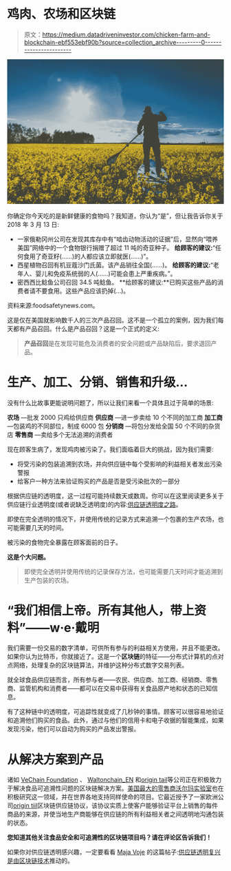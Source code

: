# 鸡肉、农场和区块链

> 原文：<https://medium.datadriveninvestor.com/chicken-farm-and-blockchain-ebf553ebf90b?source=collection_archive---------0----------------------->

![](img/0e2ac371762fdf78afbb42c5c2b2722a.png)

你确定你今天吃的是新鲜健康的食物吗？我知道，你认为“是”，但让我告诉你关于 2018 年 3 月 13 日:

*   一家俄勒冈州公司在发现其库存中有“啮齿动物活动的证据”后，显然向“喂养美国”网络中的一个食物银行捐赠了超过 11 吨的奇亚种子。
    **给顾客的建议:**“任何食用了奇亚籽(……)的人都应该立即就医(……)”。
*   西星植物召回有机豆蔻沙门氏菌。该产品销往全国(……)。
    **给顾客的建议:**“老年人、婴儿和免疫系统弱的人(……)可能会患上严重疾病。”。
*   密西西比鲶鱼公司召回 34.5 吨鲶鱼。
    **给顾客的建议:**已购买这些产品的消费者请不要食用。这些产品应该扔掉(…)。

资料来源:foodsafetynews.com。

这是仅在美国就影响数千人的三次产品召回。这不是一个孤立的案例，因为我们每天都有产品召回。什么是产品召回？这是一个正式的定义:

> **产品召回**是在发现可能危及消费者的安全问题或产品缺陷后，要求退回产品。

# 生产、加工、分销、销售和升级…

没有什么比故事更能说明问题了，所以让我们来看一个具体且过于简单的场景:

**农场** —批发 2000 只鸡给供应商
**供应商** —进一步卖给 10 个不同的加工商
**加工商** —包装鸡的不同部位，制成 6000 包
**分销商** —将包分发给全国 50 个不同的杂货店
**零售商** —卖给多个无法追溯的消费者

现在顾客生病了，发现鸡肉被污染了。我们面临着巨大的挑战，因为我们需要:

*   将受污染的包装追溯到农场，并向供应链中每个受影响的利益相关者发出污染警报
*   给客户一种方法来验证购买的产品是否是受污染批次的一部分

根据供应链的透明度，这一过程可能持续数天或数周。你可以在这里阅读更多关于供应链行业透明度(或者说缺乏透明度)的内容:[供应链透明度之路](https://medium.com/@adrianbarwicki/the-path-to-supply-chain-transparency-with-origintrail-dc25cbd67a03)。

即使在完全透明的情况下，并使用传统的记录方式来追溯一个包裹的生产农场，也可能需要几天的时间。

被污染的食物完全暴露在顾客面前的日子。

**这是个大问题。**

> 即使完全透明并使用传统的记录保存方法，也可能需要几天时间才能追溯到生产包装的农场。

# “我们相信上帝。所有其他人，带上资料”——w·e·戴明

我们需要一份交易的数字清单，可供所有参与的利益相关方使用，并且不能更改。如果你认为比特币，你就接近了。这是一个**区块链**的特征——分布式计算机的点对点网络，处理复杂的区块链算法，并维护这种分布式数字交易列表。

就全球食品供应链而言，所有参与者——农民、供应商、加工商、经销商、零售商、监管机构和消费者——都可以在交易中获得有关食品原产地和状态的已知信息。

有了这种链中的透明度，可追踪性就变成了几秒钟的事情。顾客可以很容易地验证和追溯他们购买的食品。此外，通过与他们的信用卡和电子收据的智能集成，如果发现污染，他们可以自动为购买的产品发出警报。

# **从解决方案到产品**

诸如 [VeChain Foundation](https://medium.com/u/27b156c1d5f3?source=post_page-----ebf553ebf90b--------------------------------) 、 [Waltonchain_EN](https://medium.com/u/a39479e2fd5e?source=post_page-----ebf553ebf90b--------------------------------) 和[origin tail](https://medium.com/u/fecf7416927e?source=post_page-----ebf553ebf90b--------------------------------)等公司正在积极致力于解决食品可追溯性问题的区块链解决方案。[美国最大的零售商沃尔玛实验室](https://medium.com/u/c884135151a4?source=post_page-----ebf553ebf90b--------------------------------)也在积极研究这一领域，并在世界各地支持同样使命的项目。它最近授予了一家欧洲公司[origin tiil](https://medium.com/u/fecf7416927e?source=post_page-----ebf553ebf90b--------------------------------)区块链供应链协议，该协议实质上使客户能够验证平台上销售的每件商品的来源，并使当地生产商能够在供应链的所有利益相关者之间透明地沟通包装的状态。

**您知道其他关注食品安全和可追溯性的区块链项目吗？请在评论区告诉我们！**

如果你对供应链透明感兴趣，一定要看看 [Maja Voje](https://medium.com/u/c0e5f719bfba?source=post_page-----ebf553ebf90b--------------------------------) 的这篇帖子:[供应链透明复兴是由区块链技术](https://medium.com/origintrail/supply-chain-transparency-renaissance-is-driven-by-blockchain-technology-%EF%B8%8F-afad40c59a32)推动的。